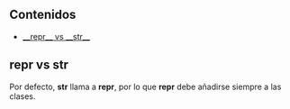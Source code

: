 ## Contenidos

- [\_\_repr__ vs \_\_str__](#__repr__-vs-__str__)

## __repr__ vs __str__

Por defecto, __str__ llama a __repr__, por lo que __repr__ debe añadirse siempre a las clases.
